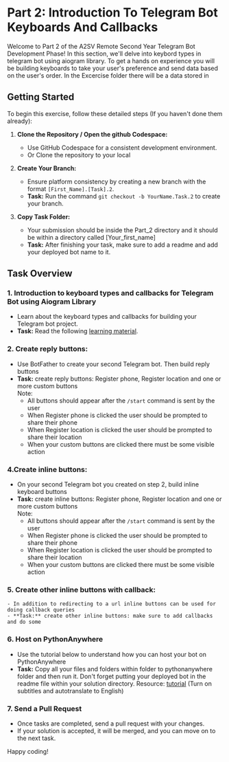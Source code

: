 # Part 2: Introduction To Telegram Bot Keyboards And Callbacks

Welcome to Part 2 of the A2SV Remote Second Year Telegram Bot Development Phase! In this section, we'll delve into keybord types in telegram bot using aiogram library. To get a hands on experience you will be building keyboards to take your user's preference and send data based on the user's order. In the Excercise folder there will be a data stored in 

## Getting Started

To begin this exercise, follow these detailed steps (If you haven't done them already):

1. **Clone the Repository / Open the github Codespace:**
   - Use GitHub Codespace for a consistent development environment.
   - Or Clone the repository to your local 

2. **Create Your Branch:**
   - Ensure platform consistency by creating a new branch with the format `[First_Name].[Task].2`.
   - **Task:** Run the command `git checkout -b YourName.Task.2` to create your branch.

3. **Copy Task Folder:**
   - Your submission should be inside the Part_2 directory and it should be within a directory called [Your_first_name]
   - **Task:** After finishing your task, make sure to add a readme and add your deployed bot name to it.

## Task Overview

### 1. Introduction to keyboard types and callbacks for Telegram Bot using Aiogram Library
   - Learn about the keyboard types and callbacks for building your Telegram bot project.
   - **Task:** Read the following [learning material](https://docs.google.com/document/d/1jhgL_lXxaGzKUmxj8Rz-I6jIcLqVJQQMAY2EUcxhH04/edit?usp=sharing).

### 2. Create reply buttons:
   - Use BotFather to create your second Telegram bot. Then build reply buttons
   - **Task:** create reply buttons: Register phone, Register location and one or more custom buttons <br> 
   Note: 
        - All buttons should appear after the `/start` command is sent by the user
        - When Register phone is clicked the user should be prompted to share their phone
        - When Register location is clicked the user should be prompted to share their location
        - When your custom buttons are clicked there must be some visible action
         

### 4.Create inline buttons:
   - On your second Telegram bot you created on step 2, build inline keyboard buttons
   - **Task:** create inline buttons: Register phone, Register location and one or more custom buttons <br> 
   Note: 
        - All buttons should appear after the `/start` command is sent by the user
        - When Register phone is clicked the user should be prompted to share their phone
        - When Register location is clicked the user should be prompted to share their location
        - When your custom buttons are clicked there must be some visible action

### 5. Create other inline buttons with callback:
    - In addition to redirecting to a url inline buttons can be used for doing callback queries
    - **Task:** create other inline buttons: make sure to add callbacks and do some 

### 6. Host on PythonAnywhere

   - Use the tutorial below to understand how you can host your bot on PythonAnywhere
   - **Task:** Copy all your files and folders within folder to pythonanywhere folder and then run it. Don't forget putting your deployed bot in the readme file within your solution directory.
   Resource: [tutorial](https://youtu.be/mYlM4RWTHnk) (Turn on subtitles and autotranslate to English)
     
### 7. Send a Pull Request
   - Once tasks are completed, send a pull request with your changes.
   - If your solution is accepted, it will be merged, and you can move on to the next task.

Happy coding!
